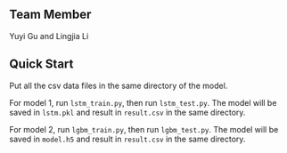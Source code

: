 ## Team Member
Yuyi Gu and Lingjia Li

## Quick Start
Put all the csv data files in the same directory of the model. 

For model 1, run `lstm_train.py`, then run `lstm_test.py`. The model will be saved in `lstm.pkl` and result in `result.csv` in the same directory.

For model 2, run `lgbm_train.py`, then run `lgbm_test.py`. The model will be saved in `model.h5` and result in `result.csv` in the same directory.
